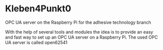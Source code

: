 # Kleben4Punkt0
OPC UA server on the Raspberry Pi for the adhesive technology branch

With the help of several tools and modules the idea is to provide an easy and fast way
to set up an OPC UA server on a Raspberry Pi. The used OPC UA server is called open62541
